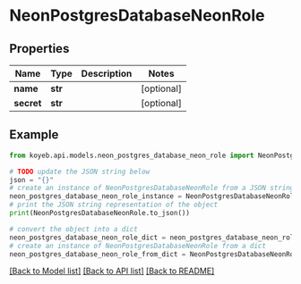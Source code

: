 # NeonPostgresDatabaseNeonRole


## Properties

Name | Type | Description | Notes
------------ | ------------- | ------------- | -------------
**name** | **str** |  | [optional] 
**secret** | **str** |  | [optional] 

## Example

```python
from koyeb.api.models.neon_postgres_database_neon_role import NeonPostgresDatabaseNeonRole

# TODO update the JSON string below
json = "{}"
# create an instance of NeonPostgresDatabaseNeonRole from a JSON string
neon_postgres_database_neon_role_instance = NeonPostgresDatabaseNeonRole.from_json(json)
# print the JSON string representation of the object
print(NeonPostgresDatabaseNeonRole.to_json())

# convert the object into a dict
neon_postgres_database_neon_role_dict = neon_postgres_database_neon_role_instance.to_dict()
# create an instance of NeonPostgresDatabaseNeonRole from a dict
neon_postgres_database_neon_role_from_dict = NeonPostgresDatabaseNeonRole.from_dict(neon_postgres_database_neon_role_dict)
```
[[Back to Model list]](../README.md#documentation-for-models) [[Back to API list]](../README.md#documentation-for-api-endpoints) [[Back to README]](../README.md)


